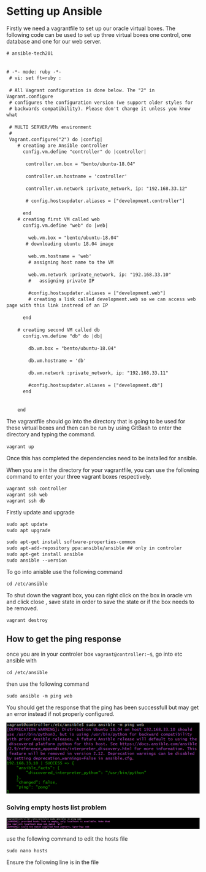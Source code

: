 # Setting up Ansible

Firstly we need a vagrantfile to set up our oracle virtual boxes. The following code can be used to set up three virtual boxes one control, one database and one for our web server.

```
# ansible-tech201


# -*- mode: ruby -*-
 # vi: set ft=ruby :
 
 # All Vagrant configuration is done below. The "2" in Vagrant.configure
 # configures the configuration version (we support older styles for
 # backwards compatibility). Please don't change it unless you know what
 
 # MULTI SERVER/VMs environment 
 #
 Vagrant.configure("2") do |config|
    # creating are Ansible controller
      config.vm.define "controller" do |controller|
        
       controller.vm.box = "bento/ubuntu-18.04"
       
       controller.vm.hostname = 'controller'
       
       controller.vm.network :private_network, ip: "192.168.33.12"
       
       # config.hostsupdater.aliases = ["development.controller"] 
       
      end 
    # creating first VM called web  
      config.vm.define "web" do |web|
        
        web.vm.box = "bento/ubuntu-18.04"
       # downloading ubuntu 18.04 image
    
        web.vm.hostname = 'web'
        # assigning host name to the VM
        
        web.vm.network :private_network, ip: "192.168.33.10"
        #   assigning private IP
        
        #config.hostsupdater.aliases = ["development.web"]
        # creating a link called development.web so we can access web page with this link instread of an IP   
            
      end
      
    # creating second VM called db
      config.vm.define "db" do |db|
        
        db.vm.box = "bento/ubuntu-18.04"
        
        db.vm.hostname = 'db'
        
        db.vm.network :private_network, ip: "192.168.33.11"
        
        #config.hostsupdater.aliases = ["development.db"]     
      end
    
    
    end
```
The vagrantfile should go into the directory that is going to be used for these virtual boxes and then can be run by using GitBash to enter the directory and typing the command.

`vagrant up`

Once this has completed the dependencies need to be installed for ansible.

When you are in the directory for your vagrantfile, you can use the following command to enter your three vagrant boxes respectively.

```
vagrant ssh controller
vagrant ssh web
vagrant ssh db
```
Firstly update and upgrade
```
sudo apt update
sudo apt upgrade
```

```
sudo apt-get install software-properties-common
sudo apt-add-repository ppa:ansible/ansible ## only in controler
sudo apt-get install ansible
sudo ansible --version
```

To go into anisble use the following command

```
cd /etc/ansible
```


To shut down the vagrant box, you can right click on the box in oracle vm and click close , save state in order to save the state or if the box needs to be removed.

```
vagrant destroy
```

## How to get the ping response

once you are in your controler box `vagrant@controller:~$`, go into etc ansible with 

```
cd /etc/ansible
```

then use the following command

```
sudo ansible -m ping web
```
You should get the response that the ping has been successfull but may get an error instead if not properly configured.

![Alt text](pics/vagrantsuccess.PNG "a title")

### Solving empty hosts list problem

![Alt text](pics/iac1.PNG "a title")

use the following command to edit the hosts file

```
sudo nano hosts
```

Ensure the following line is in the file




